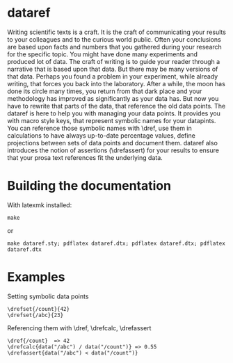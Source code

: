dataref
=======

Writing scientific texts is a craft. It is the craft of communicating your results to
your colleagues and to the curious world public. Often your conclusions are based
upon facts and numbers that you gathered during your research for the specific
topic. You might have done many experiments and produced lot of data. The
craft of writing is to guide your reader through a narrative that is based upon
that data. But there may be many versions of that data. Perhaps you found a
problem in your experiment, while already writing, that forces you back into the
laboratory. After a while, the moon has done its circle many times, you return
from that dark place and your methodology has improved as significantly as your
data has. But now you have to rewrite that parts of the data, that reference the
old data points.
The dataref is here to help you with managing your data points. It provides
you with macro style keys, that represent symbolic names for your datapints.
You can reference those symbolic names with \dref, use them in calculations
to have always up-to-date percentage values, define projections between sets of
data points and document them. dataref also introduces the notion of assertions
(\drefassert) for your results to ensure that your prosa text references fit the
underlying data.

Building the documentation
==========================
With latexmk installed:

    make
    
or

    make dataref.sty; pdflatex dataref.dtx; pdflatex dataref.dtx; pdflatex dataref.dtx
    
    
Examples
========

Setting symbolic data points

    \drefset{/count}{42}
    \drefset{/abc}{23}
   
Referencing them with \dref, \drefcalc, \drefassert

    \dref{/count}  => 42
    \drefcalc{data("/abc") / data("/count")} => 0.55
    \drefassert{data("/abc") < data("/count")}
